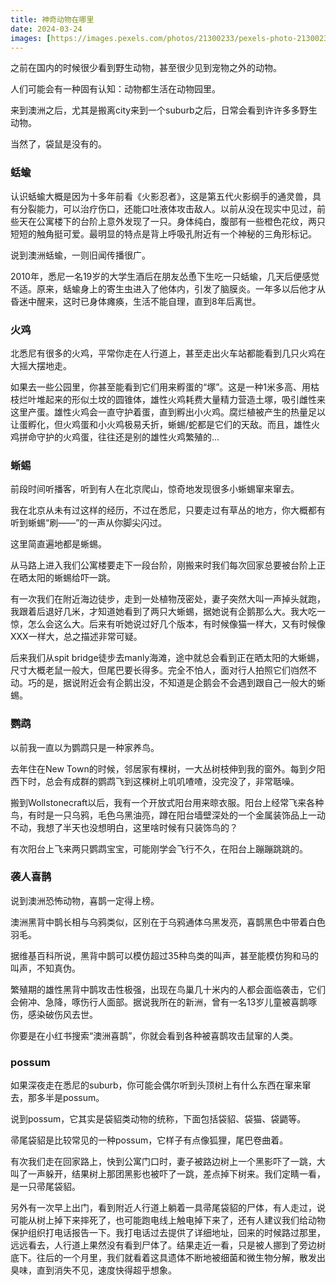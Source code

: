 ```yaml
---
title: 神奇动物在哪里
date: 2024-03-24
images: [https://images.pexels.com/photos/21300233/pexels-photo-21300233/free-photo-of-australian-slut.jpeg,]
---
```


之前在国内的时候很少看到野生动物，甚至很少见到宠物之外的动物。

人们可能会有一种固有认知：动物都生活在动物园里。

来到澳洲之后，尤其是搬离city来到一个suburb之后，日常会看到许许多多野生动物。

当然了，袋鼠是没有的。

### 蛞蝓

认识蛞蝓大概是因为十多年前看《火影忍者》，这是第五代火影纲手的通灵兽，具有分裂能力，可以治疗伤口，还能口吐液体攻击敌人。以前从没在现实中见过，前些天在公寓楼下的台阶上意外发现了一只。身体纯白，腹部有一些橙色花纹，两只短短的触角挺可爱。最明显的特点是背上呼吸孔附近有一个神秘的三角形标记。

说到澳洲蛞蝓，一则旧闻传播很广。

2010年，悉尼一名19岁的大学生酒后在朋友怂恿下生吃一只蛞蝓，几天后便感觉不适。原来，蛞蝓身上的寄生虫进入了他体内，引发了脑膜炎。一年多以后他才从昏迷中醒来，这时已身体瘫痪，生活不能自理，直到8年后离世。

### 火鸡

北悉尼有很多的火鸡，平常你走在人行道上，甚至走出火车站都能看到几只火鸡在大摇大摆地走。

如果去一些公园里，你甚至能看到它们用来孵蛋的“塚”。这是一种1米多高、用枯枝烂叶堆起来的形似土坟的圆锥体，雄性火鸡耗费大量精力营造土塚，吸引雌性来这里产蛋。雄性火鸡会一直守护着蛋，直到孵出小火鸡。腐烂植被产生的热量足以让蛋孵化，但火鸡蛋和小火鸡极易夭折，蜥蜴/蛇都是它们的天敌。而且，雄性火鸡拼命守护的火鸡蛋，往往还是别的雄性火鸡繁殖的...

### 蜥蜴

前段时间听播客，听到有人在北京爬山，惊奇地发现很多小蜥蜴窜来窜去。

我在北京从未有过这样的经历，不过在悉尼，只要走过有草丛的地方，你大概都有听到蜥蜴“刷——”的一声从你脚尖闪过。

这里简直遍地都是蜥蜴。

从马路上进入我们公寓楼要走下一段台阶，刚搬来时我们每次回家总要被台阶上正在晒太阳的蜥蜴给吓一跳。

有一次我们在附近海边徒步，走到一处植物茂密处，妻子突然大叫一声掉头就跑，我跟着后退好几米，才知道她看到了两只大蜥蜴，据她说有企鹅那么大。我大吃一惊，怎么会这么大。后来有听她说过好几个版本，有时候像猫一样大，又有时候像XXX一样大，总之描述非常可疑。

后来我们从spit bridge徒步去manly海滩，途中就总会看到正在晒太阳的大蜥蜴，尺寸大概老鼠一般大，但尾巴要长得多。完全不怕人，面对行人拍照它们岿然不动。巧的是，据说附近会有企鹅出没，不知道是企鹅会不会遇到跟自己一般大的蜥蜴。

### 鹦鹉

以前我一直以为鹦鹉只是一种家养鸟。

去年住在New Town的时候，邻居家有棵树，一大丛树枝伸到我的窗外。每到夕阳西下时，总会有成群的鹦鹉飞到这棵树上叽叽喳喳，没完没了，非常聒噪。

搬到Wollstonecraft以后，我有一个开放式阳台用来晾衣服。阳台上经常飞来各种鸟，有时是一只乌鸦，毛色乌黑油亮，蹲在阳台墙壁深处的一个金属装饰品上一动不动，我想了半天也没想明白，这里啥时候有只装饰鸟的？

有次阳台上飞来两只鹦鹉宝宝，可能刚学会飞行不久，在阳台上蹦蹦跳跳的。

### 袭人喜鹊

说到澳洲恐怖动物，喜鹊一定得上榜。

澳洲黑背中鹊长相与乌鸦类似，区别在于乌鸦通体乌黑发亮，喜鹊黑色中带着白色羽毛。

据维基百科所说，黑背中鹊可以模仿超过35种鸟类的叫声，甚至能模仿狗和马的叫声，不知真伪。

繁殖期的雄性黑背中鹊攻击性极强，出现在鸟巢几十米内的人都会面临袭击，它们会俯冲、急降，啄伤行人面部。据说我所在的新洲，曾有一名13岁儿童被喜鹊啄伤，感染破伤风去世。

你要是在小红书搜索“澳洲喜鹊”，你就会看到各种被喜鹊攻击鼠窜的人类。

### possum

如果深夜走在悉尼的suburb，你可能会偶尔听到头顶树上有什么东西在窜来窜去，那多半是possum。

说到possum，它其实是袋貂类动物的统称，下面包括袋貂、袋猫、袋鼯等。

帚尾袋貂是比较常见的一种possum，它样子有点像狐狸，尾巴卷曲着。

有次我们走在回家路上，快到公寓门口时，妻子被路边树上一个黑影吓了一跳，大叫了一声躲开，结果树上那团黑影也被吓了一跳，差点掉下树来。我们定睛一看，是一只帚尾袋貂。

另外有一次早上出门，看到附近人行道上躺着一具帚尾袋貂的尸体，有人走过，说可能从树上掉下来摔死了，也可能跑电线上触电掉下来了，还有人建议我们给动物保护组织打电话报告一下。我打电话过去提供了详细地址，回来的时候路过那里，远远看去，人行道上果然没有看到尸体了。结果走近一看，只是被人挪到了旁边树底下。往后的一个月里，我们就看着这具遗体不断地被细菌和微生物分解，散发出臭味，直到消失不见，速度快得超乎想象。


